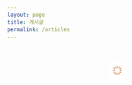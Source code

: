 ```yaml
---
layout: page
title: 게시글
permalink: /articles
---
```


<style>
.article {
  margin:25px 25px 50px;
}
.article h2 {
  margin-bottom:10px;
}
.article hr {
  margin:15px 0;
}
.article iframe {
  max-width:100%;
  border:none;
}
</style>

<div class="article">
  <div id="content">
    <img src="/assets/icon-loading.svg" alt="로딩중" width="40" height="40" style="display:block; margin:50px auto">
  </div>
</div>

<script>
var articleId = location.href.split('id=')[1];
var db = firebase.firestore();
db.collection('fl_content')
  .doc(articleId)
  .get()
  .then(function (doc) {
    $('#content').empty();
    var id = doc.id;
    var data = doc.data();
    var title = data.title;
    var created = data.created;
    var content = data.content;
    //
    var markupStrings = [
      '<h2>' + title + '</h2>',
      '<time datetime="' + created + '">' + created + '</time>',
      '<hr>',
      '<div>' + content + '</div>'
    ];
    $('#content').append(markupStrings.join(''));
  });
</script>